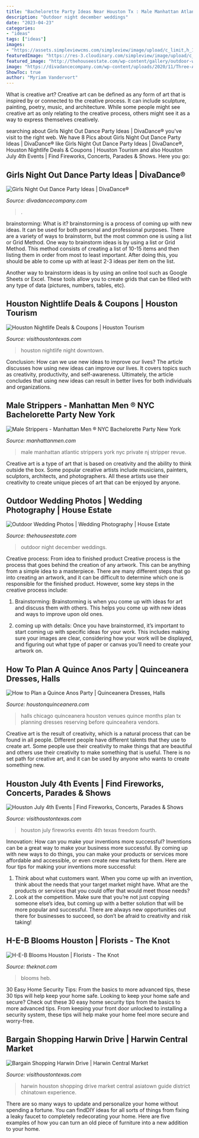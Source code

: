 ```yaml
---
title: "Bachelorette Party Ideas Near Houston Tx : Male Manhattan Atlantic Strippers York Nyc Private Nj Stripper Revue"
description: "Outdoor night december weddings"
date: "2023-04-23"
categories:
- "ideas"
tags: ["ideas"]
images:
- "https://assets.simpleviewcms.com/simpleview/image/upload/c_limit,h_1200,q_75,w_1200/v1/clients/houston/Freedom Over Texas Fireworks (2)_enhanced_236b2e48-d0e1-4dd2-a3de-267378a90942.jpg"
featuredImage: "https://res-3.cloudinary.com/simpleview/image/upload/c_limit,f_auto,h_1200,q_75,w_1200/v1/clients/houston/image_3811_f62d17c5-1545-48ca-b14a-8abf932f03c9.jpg"
featured_image: "http://thehouseestate.com/wp-content/gallery/outdoor-weddings/outdoor-wedding-on-a-december-night.jpg"
image: "https://divadancecompany.com/wp-content/uploads/2020/11/Three-African-American-Women-Blowing-Kisses.jpg"
ShowToc: true
author: "Myriam Vandervort"
---
```



What is creative art?
Creative art can be defined as any form of art that is inspired by or connected to the creative process. It can include sculpture, painting, poetry, music, and architecture. While some people might see creative art as only relating to the creative process, others might see it as a way to express themselves creatively.

	

		
searching about Girls Night Out Dance Party Ideas | DivaDance® you've visit to the right web. We have 8 Pics about Girls Night Out Dance Party Ideas | DivaDance® like Girls Night Out Dance Party Ideas | DivaDance®, Houston Nightlife Deals &amp; Coupons | Houston Tourism and also Houston July 4th Events | Find Fireworks, Concerts, Parades &amp; Shows. Here you go:
		
    
## Girls Night Out Dance Party Ideas | DivaDance®

<img loading=lazy src="https://divadancecompany.com/wp-content/uploads/2020/11/Three-African-American-Women-Blowing-Kisses.jpg" onerror="this.onerror=null;this.src='https://tse2.mm.bing.net/th?id=OIP.pLa7hZOfBhaGUzhS3qY9DQHaE7&amp;pid=15.1';" alt="Girls Night Out Dance Party Ideas | DivaDance®">

_Source: divadancecompany.com_

>. 

	

brainstorming: What is it?
brainstorming is a process of coming up with new ideas. It can be used for both personal and professional purposes. There are a variety of ways to brainstorm, but the most common one is using a list or Grid Method.
One way to brainstorm ideas is by using a list or Grid Method. This method consists of creating a list of 10-15 items and then listing them in order from most to least important. After doing this, you should be able to come up with at least 2-3 ideas per item on the list.

Another way to brainstorm ideas is by using an online tool such as Google Sheets or Excel. These tools allow you to create grids that can be filled with any type of data (pictures, numbers, tables, etc).

    
## Houston Nightlife Deals &amp; Coupons | Houston Tourism

<img loading=lazy src="https://res-1.cloudinary.com/simpleview/image/upload/c_limit,f_auto,h_1200,q_75,w_1200/v1/clients/houston/DOWNTOWN_TRAFFIC_NIGHT_2_dc3b7da8-0697-4fb2-a1cf-344fa32bd2db.jpg" onerror="this.onerror=null;this.src='https://tse2.mm.bing.net/th?id=OIP.RSGb5bx8yiMzwqMNzU8JGgHaEK&amp;pid=15.1';" alt="Houston Nightlife Deals &amp; Coupons | Houston Tourism">

_Source: visithoustontexas.com_

>houston nightlife night downtown. 

	

Conclusion: How can we use new ideas to improve our lives?
The article discusses how using new ideas can improve our lives. It covers topics such as creativity, productivity, and self-awareness. Ultimately, the article concludes that using new ideas can result in better lives for both individuals and organizations.

    
## Male Strippers - Manhattan Men ® NYC Bachelorette Party New York

<img loading=lazy src="https://www.manhattanmen.com/images/gimg32.jpg" onerror="this.onerror=null;this.src='https://tse3.mm.bing.net/th?id=OIP.NaZCOdzI8zqkgOo2tv45BgHaE8&amp;pid=15.1';" alt="Male Strippers - Manhattan Men ® NYC Bachelorette Party New York">

_Source: manhattanmen.com_

>male manhattan atlantic strippers york nyc private nj stripper revue. 

	

Creative art is a type of art that is based on creativity and the ability to think outside the box. Some popular creative artists include musicians, painters, sculptors, architects, and photographers. All these artists use their creativity to create unique pieces of art that can be enjoyed by anyone.

    
## Outdoor Wedding Photos | Wedding Photography | House Estate

<img loading=lazy src="http://thehouseestate.com/wp-content/gallery/outdoor-weddings/outdoor-wedding-on-a-december-night.jpg" onerror="this.onerror=null;this.src='https://tse2.mm.bing.net/th?id=OIP.OpTu1H1IXxBjJUdSoyDRfwHaFH&amp;pid=15.1';" alt="Outdoor Wedding Photos | Wedding Photography | House Estate">

_Source: thehouseestate.com_

>outdoor night december weddings. 

	

Creative process: From idea to finished product
Creative process is the process that goes behind the creation of any artwork. This can be anything from a simple idea to a masterpiece. There are many different steps that go into creating an artwork, and it can be difficult to determine which one is responsible for the finished product. However, some key steps in the creative process include:
1. Brainstorming: Brainstorming is when you come up with ideas for art and discuss them with others. This helps you come up with new ideas and ways to improve upon old ones.

2. coming up with details: Once you have brainstormed, it’s important to start coming up with specific ideas for your work. This includes making sure your images are clear, considering how your work will be displayed, and figuring out what type of paper or canvas you’ll need to create your artwork on.

    
## How To Plan A Quince Anos Party | Quinceanera Dresses, Halls

<img loading=lazy src="https://www.houstonquinceanera.com/sites/default/files/attach/hacienda_bella_terra12.jpg" onerror="this.onerror=null;this.src='https://tse4.mm.bing.net/th?id=OIP.ux5ZYyZq92POH_7UUZHHqQHaE8&amp;pid=15.1';" alt="How to Plan a Quince Anos Party | Quinceanera Dresses, Halls">

_Source: houstonquinceanera.com_

>halls chicago quinceanera houston venues quince months plan tx planning dresses reserving before quinceañera vendors. 

	

Creative art is the result of creativity, which is a natural process that can be found in all people. Different people have different talents that they use to create art. Some people use their creativity to make things that are beautiful and others use their creativity to make something that is useful. There is no set path for creative art, and it can be used by anyone who wants to create something new.

    
## Houston July 4th Events | Find Fireworks, Concerts, Parades &amp; Shows

<img loading=lazy src="https://assets.simpleviewcms.com/simpleview/image/upload/c_limit,h_1200,q_75,w_1200/v1/clients/houston/Freedom Over Texas Fireworks (2)_enhanced_236b2e48-d0e1-4dd2-a3de-267378a90942.jpg" onerror="this.onerror=null;this.src='https://tse1.mm.bing.net/th?id=OIP.A963gKhxl4GJ_xrMLZ5YZgHaFD&amp;pid=15.1';" alt="Houston July 4th Events | Find Fireworks, Concerts, Parades &amp; Shows">

_Source: visithoustontexas.com_

>houston july fireworks events 4th texas freedom fourth. 

	

Innovation: How can you make your inventions more successful?
Inventions can be a great way to make your business more successful. By coming up with new ways to do things, you can make your products or services more affordable and accessible, or even create new markets for them. Here are four tips for making your inventions more successful:
1. Think about what customers want. When you come up with an invention, think about the needs that your target market might have. What are the products or services that you could offer that would meet those needs?
2. Look at the competition. Make sure that you’re not just copying someone else’s idea, but coming up with a better solution that will be more popular and successful. There are always new opportunities out there for businesses to succeed, so don’t be afraid to creativity and risk taking!

    
## H-E-B Blooms Houston | Florists - The Knot

<img loading=lazy src="https://media-api.xogrp.com/images/212d9084-93bc-4aeb-ada9-a54376c09261" onerror="this.onerror=null;this.src='https://tse1.mm.bing.net/th?id=OIP.nD2X5y8rgHRMrnrap4dLtAHaDp&amp;pid=15.1';" alt="H-E-B Blooms Houston | Florists - The Knot">

_Source: theknot.com_

>blooms heb. 

	

30 Easy Home Security Tips: From the basics to more advanced tips, these 30 tips will help keep your home safe.
Looking to keep your home safe and secure? Check out these 30 easy home security tips from the basics to more advanced tips. From keeping your front door unlocked to installing a security system, these tips will help make your home feel more secure and worry-free.

    
## Bargain Shopping Harwin Drive | Harwin Central Market

<img loading=lazy src="https://res-3.cloudinary.com/simpleview/image/upload/c_limit,f_auto,h_1200,q_75,w_1200/v1/clients/houston/image_3811_f62d17c5-1545-48ca-b14a-8abf932f03c9.jpg" onerror="this.onerror=null;this.src='https://tse4.mm.bing.net/th?id=OIP.8CHxtgp63b2XZHAjlXtdvgHaE9&amp;pid=15.1';" alt="Bargain Shopping Harwin Drive | Harwin Central Market">

_Source: visithoustontexas.com_

>harwin houston shopping drive market central asiatown guide district chinatown experience. 

	

There are so many ways to update and personalize your home without spending a fortune. You can findDIY ideas for all sorts of things from fixing a leaky faucet to completely redecorating your home. Here are five examples of how you can turn an old piece of furniture into a new addition to your home.

